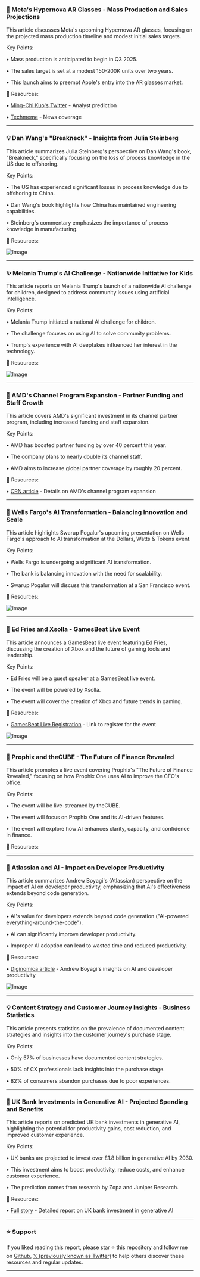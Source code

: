 ### 🤖 Meta's Hypernova AR Glasses - Mass Production and Sales Projections

This article discusses Meta's upcoming Hypernova AR glasses, focusing on the projected mass production timeline and modest initial sales targets.

Key Points:

• Mass production is anticipated to begin in Q3 2025.


• The sales target is set at a modest 150-200K units over two years.


• This launch aims to preempt Apple's entry into the AR glasses market.


🔗 Resources:

• [Ming-Chi Kuo's Twitter](https://x.com/mingchikuo/status/1960513106704277658) - Analyst prediction


• [Techmeme](http://techmeme.com/250827/p43#a250827p43) - News coverage



---

### 💡  Dan Wang's "Breakneck" - Insights from Julia Steinberg

This article summarizes Julia Steinberg's perspective on Dan Wang's book, "Breakneck," specifically focusing on the loss of process knowledge in the US due to offshoring.


Key Points:

•  The US has experienced significant losses in process knowledge due to offshoring to China.


• Dan Wang's book highlights how China has maintained engineering capabilities.


•  Steinberg's commentary emphasizes the importance of process knowledge in manufacturing.



🔗 Resources:

![Image](https://pbs.twimg.com/amplify_video_thumb/1960822138811899919/img/fXMhoH4_qu74e--W.jpg)


---

### ✨ Melania Trump's AI Challenge - Nationwide Initiative for Kids

This article reports on Melania Trump's launch of a nationwide AI challenge for children, designed to address community issues using artificial intelligence.


Key Points:

•  Melania Trump initiated a national AI challenge for children.


• The challenge focuses on using AI to solve community problems.


•  Trump's experience with AI deepfakes influenced her interest in the technology.


🔗 Resources:

![Image](https://pbs.twimg.com/media/GzY8NnzXIAEg3RK?format=jpg&name=small)



---

### 🤖 AMD's Channel Program Expansion - Partner Funding and Staff Growth

This article covers AMD's significant investment in its channel partner program, including increased funding and staff expansion.


Key Points:

• AMD has boosted partner funding by over 40 percent this year.


• The company plans to nearly double its channel staff.


•  AMD aims to increase global partner coverage by roughly 20 percent.


🔗 Resources:

• [CRN article](https://t.co/a2tLG12QLq) - Details on AMD's channel program expansion


---

### 🤖 Wells Fargo's AI Transformation - Balancing Innovation and Scale

This article highlights Swarup Pogalur's upcoming presentation on Wells Fargo's approach to AI transformation at the Dollars, Watts & Tokens event.


Key Points:

•  Wells Fargo is undergoing a significant AI transformation.


• The bank is balancing innovation with the need for scalability.


• Swarup Pogalur will discuss this transformation at a San Francisco event.


🔗 Resources:

![Image](https://pbs.twimg.com/media/GzYC-85XMAAGK5s?format=jpg&name=small)


---

### 🚀  Ed Fries and Xsolla - GamesBeat Live Event

This article announces a GamesBeat live event featuring Ed Fries, discussing the creation of Xbox and the future of gaming tools and leadership.


Key Points:

•  Ed Fries will be a guest speaker at a GamesBeat live event.


• The event will be powered by Xsolla.


• The event will cover the creation of Xbox and future trends in gaming.


🔗 Resources:

• [GamesBeat Live Registration](https://lu.ma/1tyrz620?utm_source=socialmedia) - Link to register for the event


![Image](https://pbs.twimg.com/media/GzXqcgDXcAEV56W?format=jpg&name=small)


---

### 🤖 Prophix and theCUBE - The Future of Finance Revealed

This article promotes a live event covering Prophix's "The Future of Finance Revealed," focusing on how Prophix One uses AI to improve the CFO's office.


Key Points:

•  The event will be live-streamed by theCUBE.


•  The event will focus on Prophix One and its AI-driven features.


•  The event will explore how AI enhances clarity, capacity, and confidence in finance.


🔗 Resources:


---

### 🤖 Atlassian and AI - Impact on Developer Productivity

This article summarizes Andrew Boyagi's (Atlassian) perspective on the impact of AI on developer productivity, emphasizing that AI's effectiveness extends beyond code generation.

Key Points:

• AI's value for developers extends beyond code generation ("AI-powered everything-around-the-code").


•  AI can significantly improve developer productivity.


•  Improper AI adoption can lead to wasted time and reduced productivity.


🔗 Resources:

• [Diginomica article](http://bit.ly/4n3YXNv) - Andrew Boyagi's insights on AI and developer productivity


![Image](https://pbs.twimg.com/media/GzXgQlnXYAAcUSn?format=jpg&name=small)


---

### 💡 Content Strategy and Customer Journey Insights - Business Statistics

This article presents statistics on the prevalence of documented content strategies and insights into the customer journey's purchase stage.


Key Points:

• Only 57% of businesses have documented content strategies.


• 50% of CX professionals lack insights into the purchase stage.


• 82% of consumers abandon purchases due to poor experiences.


---

### 🤖 UK Bank Investments in Generative AI - Projected Spending and Benefits

This article reports on predicted UK bank investments in generative AI, highlighting the potential for productivity gains, cost reduction, and improved customer experience.


Key Points:

• UK banks are projected to invest over £1.8 billion in generative AI by 2030.


• This investment aims to boost productivity, reduce costs, and enhance customer experience.


•  The prediction comes from research by Zopa and Juniper Research.


🔗 Resources:

• [Full story](https://buff.ly/YshdWkW) - Detailed report on UK bank investment in generative AI


---

### ⭐️ Support

If you liked reading this report, please star ⭐️ this repository and follow me on [Github](https://github.com/Drix10), [𝕏 (previously known as Twitter)](https://x.com/DRIX_10_) to help others discover these resources and regular updates.

---